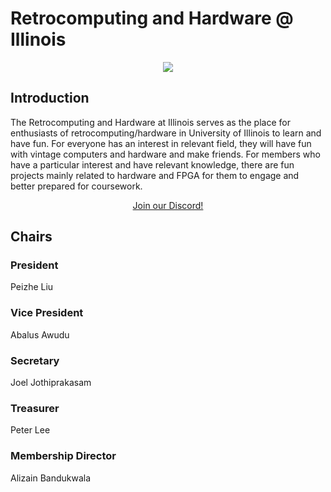 # Retrocomputing and Hardware @ Illinois

<p align="center">
<img src = "https://i.redd.it/80hxyr8x3h6z.jpg"/>
</p>

## Introduction

The Retrocomputing and Hardware at Illinois serves as the place for enthusiasts of retrocomputing/hardware in University of Illinois to learn and have fun. For everyone has an interest in relevant field, they will have fun with vintage computers and hardware and make friends. For members who have a particular interest and have relevant knowledge, there are fun projects mainly related to hardware and FPGA for them to engage and better prepared for coursework.

<p align="center">
<a href="https://discord.com/invite/zS4Fx8xBSn">Join our Discord!</a>
</p>

## Chairs

### President

Peizhe Liu

### Vice President

Abalus Awudu

### Secretary

Joel Jothiprakasam

### Treasurer

Peter Lee

### Membership Director

Alizain Bandukwala


